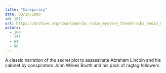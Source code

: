 ```yaml
---
title: "Conspiracy"
date: 03/26/1980
id: 1071
url: https://archive.org/download/cbs_radio_mystery_theater/cbs_radio_mystery_theater-1051-1100.zip/cbs_radio_mystery_theater-1051-1100%2Fcbsrmt_1071_conspiracy.mp3
actors:
  - 104
  - 151
  - 64
  - 90
---
```

A classic narration of the secret plot to assassinate Abraham Lincoln and his cabinet by conspirators John Wilkes Booth and his pack of ragtag followers.